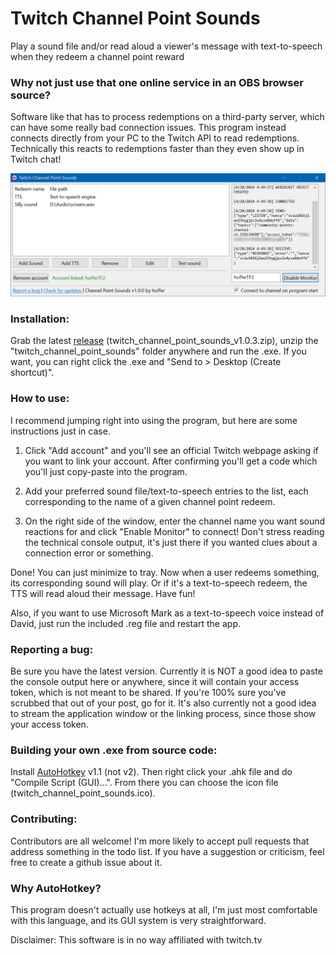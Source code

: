 # Twitch Channel Point Sounds

Play a sound file and/or read aloud a viewer's message with text-to-speech when they redeem a channel point reward

### Why not just use that one online service in an OBS browser source?

Software like that has to process redemptions on a third-party server, which can have some really bad connection issues. This program instead connects directly from your PC to the Twitch API to read redemptions. Technically this reacts to redemptions faster than they even show up in Twitch chat!

![GUI Screenshot](GUI_Screenshot.png?raw=true)

### Installation:
Grab the latest [release](https://github.com/hoffor/Twitch-Channel-Point-Sounds/releases) (twitch_channel_point_sounds_v1.0.3.zip), unzip the "twitch_channel_point_sounds" folder anywhere and run the .exe. If you want, you can right click the .exe and "Send to > Desktop (Create shortcut)".

### How to use: 

I recommend jumping right into using the program, but here are some instructions just in case.

1. Click "Add account" and you'll see an official Twitch webpage asking if you want to link your account. After confirming you'll get a code which you'll just copy-paste into the program.

2. Add your preferred sound file/text-to-speech entries to the list, each corresponding to the name of a given channel point redeem.

3. On the right side of the window, enter the channel name you want sound reactions for and click "Enable Monitor" to connect! Don't stress reading the technical console output, it's just there if you wanted clues about a connection error or something.

Done! You can just minimize to tray. Now when a user redeems something, its corresponding sound will play. Or if it's a text-to-speech redeem, the TTS will read aloud their message. Have fun!

Also, if you want to use Microsoft Mark as a text-to-speech voice instead of David, just run the included .reg file and restart the app.

### Reporting a bug:

Be sure you have the latest version. Currently it is NOT a good idea to paste the console output here or anywhere, since it will contain your access token, which is not meant to be shared. If you're 100% sure you've scrubbed that out of your post, go for it. It's also currently not a good idea to stream the application window or the linking process, since those show your access token.

### Building your own .exe from source code:
Install [AutoHotkey](https://www.autohotkey.com) v1.1 (not v2). Then right click your .ahk file and do "Compile Script (GUI)...". From there you can choose the icon file (twitch_channel_point_sounds.ico).

### Contributing:

Contributors are all welcome! I'm more likely to accept pull requests that address something in the todo list. If you have a suggestion or criticism, feel free to create a github issue about it.

### Why AutoHotkey?

This program doesn't actually use hotkeys at all, I'm just most comfortable with this language, and its GUI system is very straightforward.

Disclaimer: This software is in no way affiliated with twitch.tv
